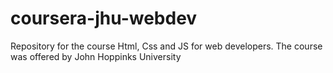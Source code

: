 # coursera-jhu-webdev
Repository for the course Html, Css and JS for web developers. The course was offered by John Hoppinks University
